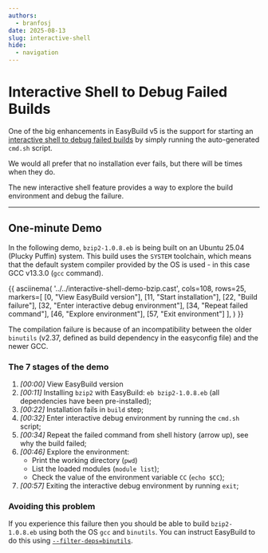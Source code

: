 ```yaml
---
authors:
  - branfosj
date: 2025-08-13
slug: interactive-shell
hide:
  - navigation
---
```


# Interactive Shell to Debug Failed Builds

One of the big enhancements in EasyBuild v5 is the support for starting an [interactive shell to debug failed builds](https://docs.easybuild.io/interactive-debugging-failing-shell-commands/)
by simply running the auto-generated `cmd.sh` script.

We would all prefer that no installation ever fails, but there will be times when they do.

The new interactive shell feature provides a way to explore the build environment and debug the failure.

<!-- more -->

---

## One-minute Demo

In the following demo, `bzip2-1.0.8.eb` is being built on an Ubuntu 25.04 (Plucky Puffin) system.
This build uses the `SYSTEM` toolchain, which means that the default system compiler provided by the OS is used - in this case GCC v13.3.0 (`gcc` command).

{{
asciinema(
  '../../interactive-shell-demo-bzip.cast',
  cols=108,
  rows=25,
  markers=[
    [0, "View EasyBuild version"],
    [11, "Start installation"],
    [22, "Build failure"],
    [32, "Enter interactive debug environment"],
    [34, "Repeat failed command"],
    [46, "Explore environment"],
    [57, "Exit environment"]
  ],
)
}}

The compilation failure is because of an incompatibility between the older `binutils` (v2.37, defined as build dependency in the easyconfig file) and the newer GCC.

### The 7 stages of the demo

1. *[00:00]* View EasyBuild version
1. *[00:11]* Installing `bzip2` with EasyBuild: `eb bzip2-1.0.8.eb` (all dependencies have been pre-installed);
1. *[00:22]* Installation fails in `build` step;
1. *[00:32]* Enter interactive debug environment by running the `cmd.sh` script;
1. *[00:34]* Repeat the failed command from shell history (arrow up), see why the build failed;
1. *[00:46]* Explore the environment:
    - Print the working directory (`pwd`)
    - List the loaded modules (`module list`);
    - Check the value of the environment variable `CC` (`echo $CC`);
1. *[00:57]* Exiting the interactive debug environment by running `exit`;

### Avoiding this problem

If you experience this failure then you should be able to build `bzip2-1.0.8.eb` using both the OS `gcc` and `binutils`.
You can instruct EasyBuild to do this using [`--filter-deps=binutils`](https://docs.easybuild.io/manipulating-dependencies/#filter_deps).


